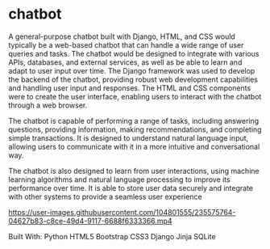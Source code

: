 # chatbot
A general-purpose chatbot built with Django, HTML, and CSS would typically be a web-based chatbot that can handle a wide range of user queries and tasks. The chatbot would be designed to integrate with various APIs, databases, and external services, as well as be able to learn and adapt to user input over time.
The Django framework was  used to develop the backend of the chatbot, providing robust web development capabilities and handling user input and responses. The HTML and CSS components were to create the user interface, enabling users to interact with the chatbot through a web browser.

The chatbot is  capable of performing a range of tasks, including answering questions, providing information, making recommendations, and completing simple transactions. It is  designed to understand natural language input, allowing users to communicate with it in a more intuitive and conversational way.

The chatbot is also  designed to learn from user interactions, using machine learning algorithms and natural language processing to improve its performance over time. It is  able to store user data securely and integrate with other systems to provide a seamless user experience

https://user-images.githubusercontent.com/104801555/235575764-04627b83-c8ce-49d4-9117-6688f6333366.mp4


Built With:
Python HTML5 Bootstrap CSS3 Django Jinja SQLite
